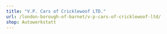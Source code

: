 ```yaml
---
title: "V.P. Cars of Cricklewoof LTD."
url: /london-borough-of-barnet/v-p-cars-of-cricklewoof-ltd/
shop: Autowerkstatt
---
```

